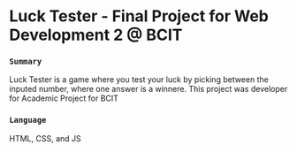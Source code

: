# Luck Tester - Final Project for Web Development 2 @ BCIT

### `Summary`
 Luck Tester is a game where you test your luck by picking between the inputed number, where one answer is a winnere. This project was developer for Academic Project for BCIT


### `Language`

HTML, CSS, and JS


